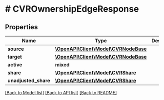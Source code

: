 # # CVROwnershipEdgeResponse

## Properties

Name | Type | Description | Notes
------------ | ------------- | ------------- | -------------
**source** | [**\OpenAPI\Client\Model\CVRNodeBase**](CVRNodeBase.md) |  |
**target** | [**\OpenAPI\Client\Model\CVRNodeBase**](CVRNodeBase.md) |  |
**active** | **mixed** |  | [optional]
**share** | [**\OpenAPI\Client\Model\CVRShare**](CVRShare.md) |  |
**unadjusted_share** | [**\OpenAPI\Client\Model\CVRShare**](CVRShare.md) |  |

[[Back to Model list]](../../README.md#models) [[Back to API list]](../../README.md#endpoints) [[Back to README]](../../README.md)
